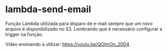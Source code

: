 # lambda-send-email

Função Lambda utilizada para disparo de e-mail sempre que um novo arquivo é disponibilizado no S3. Lembrando que é necessário configurar a trigger na função.

Vídeo ensinando a utilizar: https://youtu.be/QOImOn_20D4
